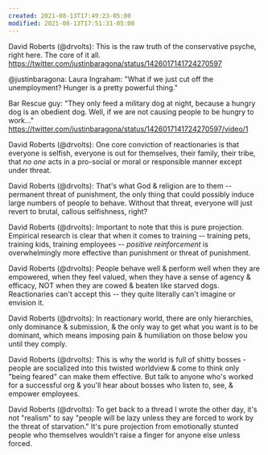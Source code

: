 ```yaml
---
created: 2021-08-13T17:49:23-05:00
modified: 2021-08-13T17:51:31-05:00
---
```


David Roberts (@drvolts): This is the raw truth of the conservative psyche, right here. The core of it all. https://twitter.com/justinbaragona/status/1426017141724270597

@justinbaragona: Laura Ingraham: "What if we just cut off the unemployment? Hunger is a pretty powerful thing."

Bar Rescue guy: "They only feed a military dog at night, because a hungry dog is an obedient dog. Well, if we are not causing people to be hungry to work..." https://twitter.com/justinbaragona/status/1426017141724270597/video/1

David Roberts (@drvolts): One core conviction of reactionaries is that everyone is selfish, everyone is out for themselves, their family, their tribe, that *no one* acts in a pro-social or moral or responsible manner except under threat.

David Roberts (@drvolts): That's what God & religion are to them -- permanent threat of punishment, the only thing that could possibly induce large numbers of people to behave. Without that threat, everyone will just revert to brutal, callous selfishness, right?

David Roberts (@drvolts): Important to note that this is pure projection. Empirical research is clear that when it comes to training -- training pets, training kids, training employees -- *positive reinforcement* is overwhelmingly more effective than punishment or threat of punishment.

David Roberts (@drvolts): People behave well & perform well when they are empowered, when they feel valued, when they have a sense of agency & efficacy, NOT when they are cowed & beaten like starved dogs. Reactionaries can't accept this -- they quite literally can't imagine or envision it.

David Roberts (@drvolts): In reactionary world, there are only hierarchies, only dominance & submission, & the only way to get what you want is to be dominant, which means imposing pain & humiliation on those below you until they comply.

David Roberts (@drvolts): This is why the world is full of shitty bosses - people are socialized into this twisted worldview & come to think only "being feared" can make them effective. But talk to anyone who's worked for a successful org & you'll hear about bosses who listen to, see, & empower employees.

David Roberts (@drvolts): To get back to a thread I wrote the other day, it's not "realism" to say "people will be lazy unless they are forced to work by the threat of starvation." It's pure projection from emotionally stunted people who themselves wouldn't raise a finger for anyone else unless forced.
